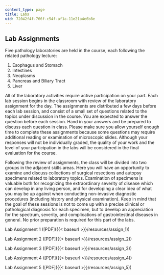 ```yaml
---
content_type: page
title: Labs
uid: 72042f4f-766f-c54f-af1a-11e21a4e6b8e
---
```


Lab Assignments
---------------

Five pathology laboratories are held in the course, each following the related pathology lecture:

1.  Esophagus and Stomach
2.  Intestines
3.  Neoplasms
4.  Pancreas and Biliary Tract
5.  Liver

All of the laboratory activities require active participation on your part. Each lab session begins in the classroom with review of the laboratory assignment for the day. The assignments are distributed a few days before each lab session, and consist of a small set of questions related to the topics under discussion in the course. You are expected to answer the question before each session. Hand in your answers and be prepared to discuss each question in class. Please make sure you allow yourself enough time to complete these assignments because some questions may require additional reading or examination of microscopic slides. Although your responses will not be individually graded, the quality of your work and the level of your participation in the labs will be considered in the final evaluation for the course.

Following the review of assignments, the class will be divided into two groups in the adjacent skills areas. Here you will have an opportunity to examine and discuss collections of surgical resections and autopsy specimens related to laboratory topics. Examination of specimens is valuable both for recognizing the extraordinary severity of disease which can develop in any living person, and for developing a clear idea of what you may be up against when conducting non-invasive diagnostic procedures (including history and physical examination). Keep in mind that the goal of these sessions is not to come up with a precise clinical or pathological diagnosis for each specimen, but to develop an appreciation for the spectrum, severity, and complications of gastrointestinal diseases in general. No prior preparation is required for this part of the labs.

Lab Assignment 1 ([PDF]({{< baseurl >}}/resources/assign_1))

Lab Assignment 2 ([PDF]({{< baseurl >}}/resources/assign_2))

Lab Assignment 3 ([PDF]({{< baseurl >}}/resources/assign_3))

Lab Assignment 4 ([PDF]({{< baseurl >}}/resources/assign_4))

Lab Assignment 5 ([PDF]({{< baseurl >}}/resources/assign_5))